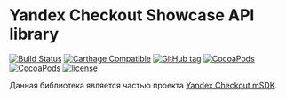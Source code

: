 # Yandex Checkout Showcase API library

[![Build Status](https://travis-ci.org/yandex-money/yandex-checkout-showcase-api-swift.svg?branch=master)](https://travis-ci.org/yandex-money/yandex-checkout-showcase-api-swift)
[![Carthage Compatible](https://img.shields.io/badge/Carthage-compatible-4BC51D.svg?style=flat)](https://github.com/Carthage/Carthage)
[![GitHub tag](https://img.shields.io/github/tag/yandex-money/yandex-checkout-showcase-api-swift.svg)](https://img.shields.io/github/tag/yandex-money/yandex-checkout-showcase-api-swift.svg)
[![CocoaPods](https://img.shields.io/cocoapods/v/yandex-money/yandex-checkout-showcase-api-swift.svg)](https://img.shields.io/cocoapods/v/yandex-money/yandex-checkout-showcase-api-swift.svg)
[![CocoaPods](https://img.shields.io/cocoapods/at/yandex-money/yandex-checkout-showcase-api-swift.svg)](https://img.shields.io/cocoapods/at/yandex-money/yandex-checkout-showcase-api-swift.svg)
[![license](https://img.shields.io/github/license/yandex-money/yandex-checkout-showcase-api-swift.svg)](https://img.shields.io/github/license/yandex-money/yandex-checkout-showcase-api-swift.svg)

Данная библиотека является частью проекта [Yandex Checkout mSDK](https://kassa.yandex.ru/docs/client-sdks/#mobil-nye-sdk).